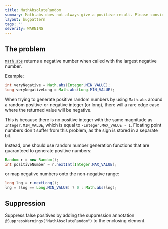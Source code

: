 ```yaml
---
title: MathAbsoluteRandom
summary: Math.abs does not always give a positive result. Please consider other methods for positive random numbers.
layout: bugpattern
tags: ''
severity: WARNING
---
```


<!--
*** AUTO-GENERATED, DO NOT MODIFY ***
To make changes, edit the @BugPattern annotation or the explanation in docs/bugpattern.
-->


## The problem
[`Math.abs`](https://docs.oracle.com/javase/8/docs/api/java/lang/Math.html#abs-long-)
returns a negative number when called with the largest negative number.

Example:

```java
int veryNegative = Math.abs(Integer.MIN_VALUE);
long veryNegativeLong = Math.abs(Long.MIN_VALUE);
```

When trying to generate positive random numbers by using `Math.abs` around a
random positive-or-negative integer (or long), there will a rare edge case where
the returned value will be negative.

This is because there is no positive integer with the same magnitude as
`Integer.MIN_VALUE`, which is equal to `-Integer.MAX_VALUE - 1`. Floating point
numbers don't suffer from this problem, as the sign is stored in a separate bit.

Instead, one should use random number generation functions that are guaranteed
to generate positive numbers:

```java
Random r = new Random();
int positiveNumber = r.nextInt(Integer.MAX_VALUE);
```

or map negative numbers onto the non-negative range:

```java
long lng = r.nextLong();
lng = (lng == Long.MIN_VALUE) ? 0 : Math.abs(lng);
```

## Suppression
Suppress false positives by adding the suppression annotation `@SuppressWarnings("MathAbsoluteRandom")` to the enclosing element.

